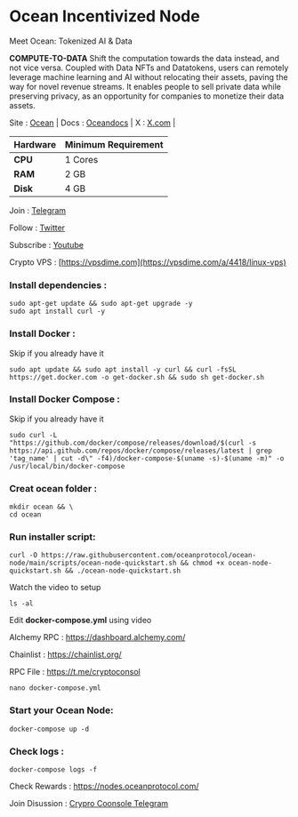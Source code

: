 # Ocean Incentivized Node

Meet Ocean: Tokenized AI & Data


**COMPUTE-TO-DATA**
Shift the computation towards the data instead, and not vice versa. Coupled with Data NFTs and Datatokens, users can remotely leverage machine learning and AI without relocating their assets, paving the way for novel revenue streams. It enables people to sell private data while preserving privacy, as an opportunity for companies to monetize their data assets.

Site : [Ocean](https://oceanprotocol.com/) | Docs : [Oceandocs](https://docs.oceanprotocol.com/) | X : [X.com](https://x.com/oceanprotocol) |

| **Hardware** | **Minimum Requirement** |
|--------------|-------------------------|
| **CPU**      | 1 Cores                 |
| **RAM**      | 2 GB                    |
| **Disk**     | 4 GB                    |


Join : [Telegram](https://t.me/cryptoconsol)

Follow : [Twitter](https://www.x.com/cryptoconsol)

Subscribe : [Youtube](https://www.youtube.com/@cryptoconsole)

Crypto VPS : [https://vpsdime.com](https://vpsdime.com/a/4418/linux-vps)


### Install dependencies :
```
sudo apt-get update && sudo apt-get upgrade -y
sudo apt install curl -y
```
### Install Docker :

Skip if you already have it

```
sudo apt update && sudo apt install -y curl && curl -fsSL https://get.docker.com -o get-docker.sh && sudo sh get-docker.sh
```
### Install Docker Compose :

Skip if you already have it

```
sudo curl -L "https://github.com/docker/compose/releases/download/$(curl -s https://api.github.com/repos/docker/compose/releases/latest | grep 'tag_name' | cut -d\" -f4)/docker-compose-$(uname -s)-$(uname -m)" -o /usr/local/bin/docker-compose
```
### Creat ocean folder :
```
mkdir ocean && \
cd ocean
```
### Run installer script:
```
curl -O https://raw.githubusercontent.com/oceanprotocol/ocean-node/main/scripts/ocean-node-quickstart.sh && chmod +x ocean-node-quickstart.sh && ./ocean-node-quickstart.sh
``` 

Watch the video to setup
```
ls -al
```
Edit **docker-compose.yml** using video

Alchemy RPC : https://dashboard.alchemy.com/

Chainlist : https://chainlist.org/

RPC File : https://t.me/cryptoconsol
```
nano docker-compose.yml
```

### Start your Ocean Node:
```
docker-compose up -d
```
### Check logs :
```
docker-compose logs -f
```

Check Rewards : https://nodes.oceanprotocol.com/

Join Disussion : [Crypro Coonsole Telegram](https://t.me/cryptoconsol)

